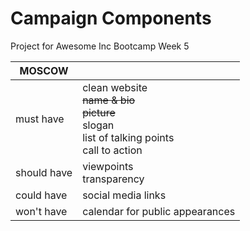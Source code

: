 # Campaign Components
Project for Awesome Inc Bootcamp Week 5

| MOSCOW | |
| - | - |
| must have | clean website<br>~~name & bio~~<br>~~picture~~<br>slogan<br>list of talking points<br>call to action |
| should have | viewpoints<br>transparency<br> |
| could have | social media links |
| won't have | calendar for public appearances |
